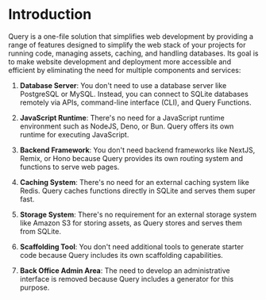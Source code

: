 <div class="intro-logo" aria-hidden="true"><svg><title>Q|ery.</title><use href="#query-logo"></use></svg></div>

# Introduction

Query is a one-file solution that simplifies web development by providing a range of features designed to simplify the web stack of your projects for running code, managing assets, caching, and handling databases. Its goal is to make website development and deployment more accessible and efficient by eliminating the need for multiple components and services:

1. **Database Server**: You don't need to use a database server like PostgreSQL or MySQL. Instead, you can connect to SQLite databases remotely via APIs, command-line interface (CLI), and Query Functions.

1. **JavaScript Runtime**: There's no need for a JavaScript runtime environment such as NodeJS, Deno, or Bun. Query offers its own runtime for executing JavaScript.

1. **Backend Framework**: You don't need backend frameworks like NextJS, Remix, or Hono because Query provides its own routing system and functions to serve web pages.

1. **Caching System**: There's no need for an external caching system like Redis. Query caches functions directly in SQLite and serves them super fast.

1. **Storage System**: There's no requirement for an external storage system like Amazon S3 for storing assets, as Query stores and serves them from SQLite.

1. **Scaffolding Tool**: You don't need additional tools to generate starter code because Query includes its own scaffolding capabilities.

1. **Back Office Admin Area**: The need to develop an administrative interface is removed because Query includes a generator for this purpose.
